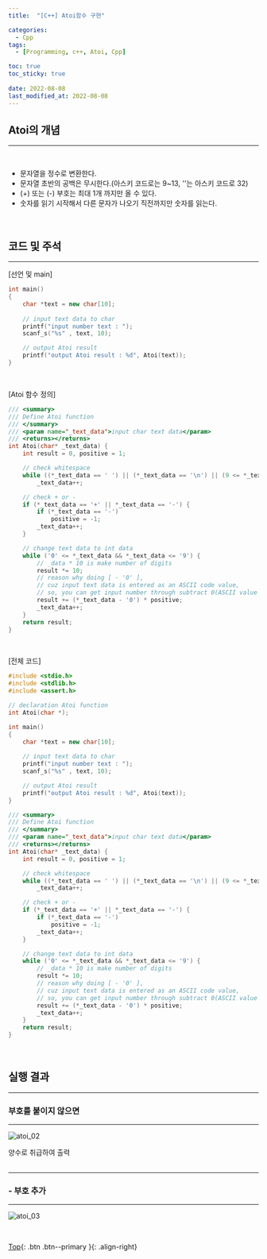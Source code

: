 ```yaml
---
title:  "[C++] Atoi함수 구현"

categories:
  - Cpp
tags:
  - [Programming, c++, Atoi, Cpp]

toc: true
toc_sticky: true
 
date: 2022-08-08
last_modified_at: 2022-08-08
---
```


## Atoi의 개념
---
<br>

* 문자열을 정수로 변환한다.
* 문자열 초반의 공백은 무시한다.(아스키 코드로는 9~13, ''는 아스키 코드로 32)
* (+) 또는 (-) 부호는 최대 1개 까지만 올 수 있다.
* 숫자를 읽기 시작해서 다른 문자가 나오기 직전까지만 숫자를 읽는다.

<br>

## 코드 및 주석
---

[선언 및 main]

```c++
int main()
{
    char *text = new char[10];
    
    // input text data to char
    printf("input number text : ");
    scanf_s("%s" , text, 10);

    // output Atoi result
    printf("output Atoi result : %d", Atoi(text));
}
```
 <br>

[Atoi 함수 정의]

```c++
/// <summary>
/// Define Atoi function
/// </summary>
/// <param name="_text_data">input char text data</param>
/// <returns></returns>
int Atoi(char* _text_data) {
    int result = 0, positive = 1;

    // check whitespace
    while ((*_text_data == ' ') || (*_text_data == '\n') || (9 <= *_text_data && *_text_data <= 13))
        _text_data++;

    // check + or -
    if (*_text_data == '+' || *_text_data == '-') {
        if (*_text_data == '-')
            positive = -1;
        _text_data++;
    }

    // change text data to int data
    while ('0' <= *_text_data && *_text_data <= '9') {
        // _data * 10 is make number of digits
        result *= 10;
        // reason why doing [ - '0' ], 
        // cuz input text data is entered as an ASCII code value,
        // so, you can get input number through subtract 0(ASCII value 48)
        result += (*_text_data - '0') * positive;
        _text_data++;
    }
    return result;
}
```
<br>

[전체 코드]

```c++
#include <stdio.h>
#include <stdlib.h>
#include <assert.h>

// declaration Atoi function
int Atoi(char *);

int main()
{
    char *text = new char[10];
    
    // input text data to char
    printf("input number text : ");
    scanf_s("%s" , text, 10);

    // output Atoi result
    printf("output Atoi result : %d", Atoi(text));
}

/// <summary>
/// Define Atoi function
/// </summary>
/// <param name="_text_data">input char text data</param>
/// <returns></returns>
int Atoi(char* _text_data) {
    int result = 0, positive = 1;

    // check whitespace
    while ((*_text_data == ' ') || (*_text_data == '\n') || (9 <= *_text_data && *_text_data <= 13))
        _text_data++;

    // check + or -
    if (*_text_data == '+' || *_text_data == '-') {
        if (*_text_data == '-')
            positive = -1;
        _text_data++;
    }

    // change text data to int data
    while ('0' <= *_text_data && *_text_data <= '9') {
        // _data * 10 is make number of digits
        result *= 10;
        // reason why doing [ - '0' ], 
        // cuz input text data is entered as an ASCII code value,
        // so, you can get input number through subtract 0(ASCII value 48)
        result += (*_text_data - '0') * positive;
        _text_data++;
    }
    return result;
}
```

<br>

## 실행 결과
---
### 부호를 붙이지 않으면
---
![atoi_02](https://user-images.githubusercontent.com/40765022/183655415-9292426b-85e0-4f5a-8a85-b8de01a3104e.png)

양수로 취급하여 출력 <br><br>

---

### - 부호 추가
---
![atoi_03](https://user-images.githubusercontent.com/40765022/183655481-86186eb4-456a-4023-b893-16bd89c724e0.png)


<br>

[Top](#){: .btn .btn--primary }{: .align-right}